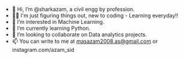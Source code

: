 - 👋 Hi, I’m @sharkazam, a civil engg by profession.
- 😵‍💫 I'm just figuring things out, new to coding - Learning everyday!!
- 👀 I’m interested in Machine Learning.
- 🌱 I’m currently learning Python.
- 💞️ I’m looking to collaborate on Data analytics projects.
- 📫 You can write to me at masazam2008.as@gmail.com or instagram.com/azam_sid

<!---
sharkazam/sharkazam is a ✨ special ✨ repository because its `README.md` (this file) appears on your GitHub profile.
You can click the Preview link to take a look at your changes.
--->
